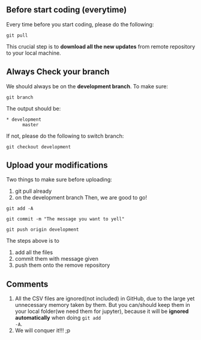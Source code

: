 ## Before start coding (everytime)
Every time before you start coding, please do the following:
<pre><code>git pull</code></pre>
This crucial step is to **download all the new updates** from remote repository to your local machine.

## Always Check your branch
We should always be on the **development branch**. To make sure:
<pre><code>git branch</code></pre>
The output should be:
<pre><code>* development
      master</code></pre>
If not, please do the following to switch branch:
<pre><code>git checkout development</code></pre>

## Upload your modifications
Two things to make sure before uploading: 
  1. git pull already
  2. on the development branch
Then, we are good to go!
<pre><code>git add -A</code></pre>
<pre><code>git commit -m "The message you want to yell"</code></pre>
<pre><code>git push origin development</code></pre>
The steps above is to 
  1. add all the files
  2. commit them with message given
  3. push them onto the remove repository

## Comments
1. All the CSV files are ignored(not included) in GitHub, due to the large yet unnecessary memory taken by them. But you can/should keep them in your local folder(we need them for jupyter), because it will be **ignored automatically** when doing <code>git add -A</code>.
2. We will conquer it!!! ;p
